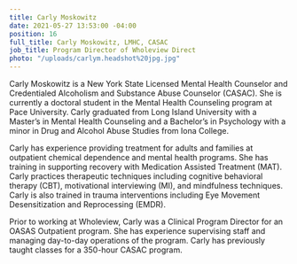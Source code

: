 ```yaml
---
title: Carly Moskowitz
date: 2021-05-27 13:53:00 -04:00
position: 16
full_title: Carly Moskowitz, LMHC, CASAC
job_title: Program Director of Wholeview Direct
photo: "/uploads/carlym.headshot%20jpg.jpg"
---
```


Carly Moskowitz is a New York State Licensed Mental Health Counselor and Credentialed Alcoholism and Substance Abuse Counselor (CASAC). She is currently a doctoral student in the Mental Health Counseling program at Pace University. Carly graduated from Long Island University with a Master’s in Mental Health Counseling and a Bachelor’s in Psychology with a minor in Drug and Alcohol Abuse Studies from Iona College.

Carly has experience providing treatment for adults and families at outpatient chemical dependence and mental health programs. She has training in supporting recovery with Medication Assisted  Treatment (MAT). Carly practices therapeutic techniques including cognitive behavioral therapy (CBT), motivational interviewing (MI), and mindfulness techniques. Carly is also trained in trauma interventions including Eye Movement Desensitization and Reprocessing (EMDR).

Prior to working at Wholeview, Carly was a Clinical Program Director for an OASAS Outpatient program. She has experience supervising staff and managing day-to-day operations of the program. Carly has previously taught classes for a 350-hour CASAC program. 
